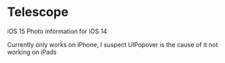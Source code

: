 # Telescope
iOS 15 Photo information for iOS 14

Currently only works on iPhone, I suspect UIPopover is the cause of it not working on iPads
